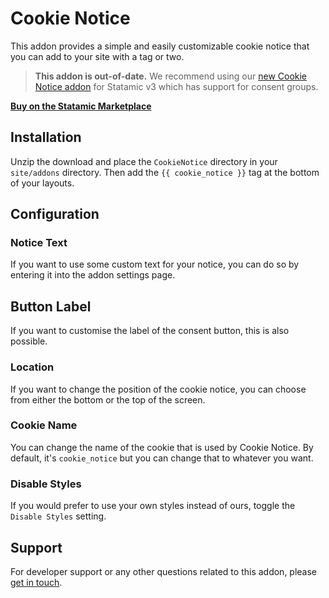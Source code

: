 # Cookie Notice

This addon provides a simple and easily customizable cookie notice that you can add to your site with a tag or two.

> **This addon is out-of-date.** We recommend using our [new Cookie Notice addon](https://statamic.com/cookie-notice) for Statamic v3 which has support for consent groups.

[**Buy on the Statamic Marketplace**](https://steadfastcollective.com/engineering/introduction-to-fabric)

## Installation

Unzip the download and place the `CookieNotice` directory in your `site/addons` directory.
Then add the `{{ cookie_notice }}` tag at the bottom of your layouts.

## Configuration

### Notice Text
If you want to use some custom text for your notice, you can do so by entering it into the addon settings page.

## Button Label
If you want to customise the label of the consent button, this is also possible.

### Location
If you want to change the position of the cookie notice, you can choose from either the bottom or the top of the screen.

### Cookie Name
You can change the name of the cookie that is used by Cookie Notice. By default, it's `cookie_notice` but you can change that to whatever you want.

### Disable Styles
If you would prefer to use your own styles instead of ours, toggle the `Disable Styles` setting.

## Support
For developer support or any other questions related to this addon, please [get in touch](mailto:hello@doublethree.digital).
